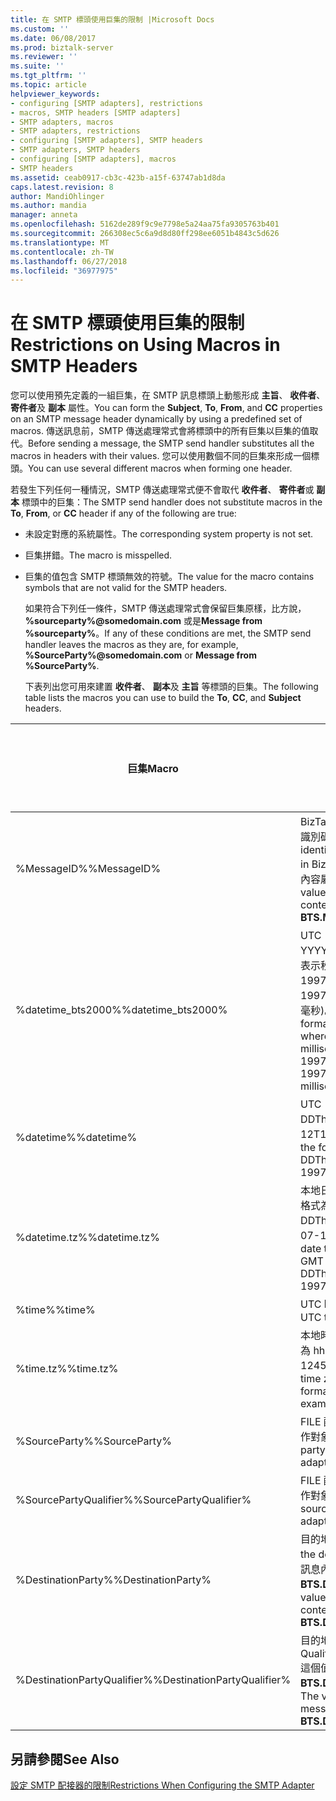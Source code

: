 ```yaml
---
title: 在 SMTP 標頭使用巨集的限制 |Microsoft Docs
ms.custom: ''
ms.date: 06/08/2017
ms.prod: biztalk-server
ms.reviewer: ''
ms.suite: ''
ms.tgt_pltfrm: ''
ms.topic: article
helpviewer_keywords:
- configuring [SMTP adapters], restrictions
- macros, SMTP headers [SMTP adapters]
- SMTP adapters, macros
- SMTP adapters, restrictions
- configuring [SMTP adapters], SMTP headers
- SMTP adapters, SMTP headers
- configuring [SMTP adapters], macros
- SMTP headers
ms.assetid: ceab0917-cb3c-423b-a15f-63747ab1d8da
caps.latest.revision: 8
author: MandiOhlinger
ms.author: mandia
manager: anneta
ms.openlocfilehash: 5162de289f9c9e7798e5a24aa75fa9305763b401
ms.sourcegitcommit: 266308ec5c6a9d8d80ff298ee6051b4843c5d626
ms.translationtype: MT
ms.contentlocale: zh-TW
ms.lasthandoff: 06/27/2018
ms.locfileid: "36977975"
---
```

# <a name="restrictions-on-using-macros-in-smtp-headers"></a><span data-ttu-id="2dce9-102">在 SMTP 標頭使用巨集的限制</span><span class="sxs-lookup"><span data-stu-id="2dce9-102">Restrictions on Using Macros in SMTP Headers</span></span>
<span data-ttu-id="2dce9-103">您可以使用預先定義的一組巨集，在 SMTP 訊息標頭上動態形成 **主旨**、 **收件者**、 **寄件者**及 **副本** 屬性。</span><span class="sxs-lookup"><span data-stu-id="2dce9-103">You can form the **Subject**, **To**, **From**, and **CC** properties on an SMTP message header dynamically by using a predefined set of macros.</span></span> <span data-ttu-id="2dce9-104">傳送訊息前，SMTP 傳送處理常式會將標頭中的所有巨集以巨集的值取代。</span><span class="sxs-lookup"><span data-stu-id="2dce9-104">Before sending a message, the SMTP send handler substitutes all the macros in headers with their values.</span></span> <span data-ttu-id="2dce9-105">您可以使用數個不同的巨集來形成一個標頭。</span><span class="sxs-lookup"><span data-stu-id="2dce9-105">You can use several different macros when forming one header.</span></span>  
  
 <span data-ttu-id="2dce9-106">若發生下列任何一種情況，SMTP 傳送處理常式便不會取代 **收件者**、 **寄件者**或 **副本** 標頭中的巨集：</span><span class="sxs-lookup"><span data-stu-id="2dce9-106">The SMTP send handler does not substitute macros in the **To**, **From**, or **CC** header if any of the following are true:</span></span>  
  
- <span data-ttu-id="2dce9-107">未設定對應的系統屬性。</span><span class="sxs-lookup"><span data-stu-id="2dce9-107">The corresponding system property is not set.</span></span>  
  
- <span data-ttu-id="2dce9-108">巨集拼錯。</span><span class="sxs-lookup"><span data-stu-id="2dce9-108">The macro is misspelled.</span></span>  
  
- <span data-ttu-id="2dce9-109">巨集的值包含 SMTP 標頭無效的符號。</span><span class="sxs-lookup"><span data-stu-id="2dce9-109">The value for the macro contains symbols that are not valid for the SMTP headers.</span></span>  
  
  <span data-ttu-id="2dce9-110">如果符合下列任一條件，SMTP 傳送處理常式會保留巨集原樣，比方說， <strong>%sourceparty%@somedomain.com</strong> 或是**Message from %sourceparty%**。</span><span class="sxs-lookup"><span data-stu-id="2dce9-110">If any of these conditions are met, the SMTP send handler leaves the macros as they are, for example, <strong>%SourceParty%@somedomain.com</strong> or **Message from %SourceParty%**.</span></span>  
  
  <span data-ttu-id="2dce9-111">下表列出您可用來建置 **收件者**、 **副本**及 **主旨** 等標頭的巨集。</span><span class="sxs-lookup"><span data-stu-id="2dce9-111">The following table lists the macros you can use to build the **To**, **CC**, and **Subject** headers.</span></span>  
  
|<span data-ttu-id="2dce9-112">巨集</span><span class="sxs-lookup"><span data-stu-id="2dce9-112">Macro</span></span>|<span data-ttu-id="2dce9-113">描述</span><span class="sxs-lookup"><span data-stu-id="2dce9-113">Description</span></span>|<span data-ttu-id="2dce9-114">用於 [寄件者]</span><span class="sxs-lookup"><span data-stu-id="2dce9-114">For use with To</span></span>|<span data-ttu-id="2dce9-115">用於 [副本]</span><span class="sxs-lookup"><span data-stu-id="2dce9-115">For use with CC</span></span>|<span data-ttu-id="2dce9-116">用於 [主旨]</span><span class="sxs-lookup"><span data-stu-id="2dce9-116">For use with Subject</span></span>|  
|-----------|-----------------|---------------------|---------------------|--------------------------|  
|<span data-ttu-id="2dce9-117">%MessageID%</span><span class="sxs-lookup"><span data-stu-id="2dce9-117">%MessageID%</span></span>|<span data-ttu-id="2dce9-118">BizTalk Server 中訊息的全域唯一識別碼 (GUID)。</span><span class="sxs-lookup"><span data-stu-id="2dce9-118">Globally unique identifier (GUID) of the message in BizTalk Server.</span></span> <span data-ttu-id="2dce9-119">這個值來自訊息內容屬性 **BTS.MessageID**。</span><span class="sxs-lookup"><span data-stu-id="2dce9-119">The value comes from the message context property **BTS.MessageID**.</span></span>|<span data-ttu-id="2dce9-120">否</span><span class="sxs-lookup"><span data-stu-id="2dce9-120">No</span></span>|<span data-ttu-id="2dce9-121">否</span><span class="sxs-lookup"><span data-stu-id="2dce9-121">No</span></span>|<span data-ttu-id="2dce9-122">是</span><span class="sxs-lookup"><span data-stu-id="2dce9-122">Yes</span></span>|  
|<span data-ttu-id="2dce9-123">%datetime_bts2000%</span><span class="sxs-lookup"><span data-stu-id="2dce9-123">%datetime_bts2000%</span></span>|<span data-ttu-id="2dce9-124">UTC 日期時間的格式為 YYYYMMDDhhmmsss，其中 sss 表示秒與毫秒 (例如，199707121035234 表示 1997/07/12，10:35:23 與 400 毫秒)。</span><span class="sxs-lookup"><span data-stu-id="2dce9-124">UTC date time in the format YYYYMMDDhhmmsss, where sss means seconds and milliseconds (for example, 199707121035234 means 1997/07/12, 10:35:23 and 400 milliseconds).</span></span>|<span data-ttu-id="2dce9-125">否</span><span class="sxs-lookup"><span data-stu-id="2dce9-125">No</span></span>|<span data-ttu-id="2dce9-126">否</span><span class="sxs-lookup"><span data-stu-id="2dce9-126">No</span></span>|<span data-ttu-id="2dce9-127">是</span><span class="sxs-lookup"><span data-stu-id="2dce9-127">Yes</span></span>|  
|<span data-ttu-id="2dce9-128">%datetime%</span><span class="sxs-lookup"><span data-stu-id="2dce9-128">%datetime%</span></span>|<span data-ttu-id="2dce9-129">UTC 日期時間格式為 YYYY-MM-DDThhmmss (例如，1997-07-12T103508)。</span><span class="sxs-lookup"><span data-stu-id="2dce9-129">UTC date time in the format YYYY-MM-DDThhmmss (for example, 1997-07-12T103508).</span></span>|<span data-ttu-id="2dce9-130">否</span><span class="sxs-lookup"><span data-stu-id="2dce9-130">No</span></span>|<span data-ttu-id="2dce9-131">否</span><span class="sxs-lookup"><span data-stu-id="2dce9-131">No</span></span>|<span data-ttu-id="2dce9-132">是</span><span class="sxs-lookup"><span data-stu-id="2dce9-132">Yes</span></span>|  
|<span data-ttu-id="2dce9-133">%datetime.tz%</span><span class="sxs-lookup"><span data-stu-id="2dce9-133">%datetime.tz%</span></span>|<span data-ttu-id="2dce9-134">本地日期時間加上 GMT 的時區，格式為 YYYY-MM-DDThhmmssTZD (例如，1997-07-12T103508+800)。</span><span class="sxs-lookup"><span data-stu-id="2dce9-134">Local date time plus time zone from GMT in the format YYYY-MM-DDThhmmssTZD, (for example, 1997-07-12T103508+800).</span></span>|<span data-ttu-id="2dce9-135">否</span><span class="sxs-lookup"><span data-stu-id="2dce9-135">No</span></span>|<span data-ttu-id="2dce9-136">否</span><span class="sxs-lookup"><span data-stu-id="2dce9-136">No</span></span>|<span data-ttu-id="2dce9-137">是</span><span class="sxs-lookup"><span data-stu-id="2dce9-137">Yes</span></span>|  
|<span data-ttu-id="2dce9-138">%time%</span><span class="sxs-lookup"><span data-stu-id="2dce9-138">%time%</span></span>|<span data-ttu-id="2dce9-139">UTC 時間的格式為 hhmmss。</span><span class="sxs-lookup"><span data-stu-id="2dce9-139">UTC time in the format hhmmss.</span></span>|<span data-ttu-id="2dce9-140">否</span><span class="sxs-lookup"><span data-stu-id="2dce9-140">No</span></span>|<span data-ttu-id="2dce9-141">否</span><span class="sxs-lookup"><span data-stu-id="2dce9-141">No</span></span>|<span data-ttu-id="2dce9-142">是</span><span class="sxs-lookup"><span data-stu-id="2dce9-142">Yes</span></span>|  
|<span data-ttu-id="2dce9-143">%time.tz%</span><span class="sxs-lookup"><span data-stu-id="2dce9-143">%time.tz%</span></span>|<span data-ttu-id="2dce9-144">本地時間加上 GMT 的時區，格式為 hhmmssTZD (例如，124525+530)。</span><span class="sxs-lookup"><span data-stu-id="2dce9-144">Local time plus time zone from GMT in the format hhmmssTZD (for example, 124525+530).</span></span>|<span data-ttu-id="2dce9-145">否</span><span class="sxs-lookup"><span data-stu-id="2dce9-145">No</span></span>|<span data-ttu-id="2dce9-146">否</span><span class="sxs-lookup"><span data-stu-id="2dce9-146">No</span></span>|<span data-ttu-id="2dce9-147">是</span><span class="sxs-lookup"><span data-stu-id="2dce9-147">Yes</span></span>|  
|<span data-ttu-id="2dce9-148">%SourceParty%</span><span class="sxs-lookup"><span data-stu-id="2dce9-148">%SourceParty%</span></span>|<span data-ttu-id="2dce9-149">FILE 配接器從中接收訊息的來源合作對象名稱。</span><span class="sxs-lookup"><span data-stu-id="2dce9-149">Name of the source party from which the File adapter received the message.</span></span>|<span data-ttu-id="2dce9-150">否</span><span class="sxs-lookup"><span data-stu-id="2dce9-150">No</span></span>|<span data-ttu-id="2dce9-151">否</span><span class="sxs-lookup"><span data-stu-id="2dce9-151">No</span></span>|<span data-ttu-id="2dce9-152">是</span><span class="sxs-lookup"><span data-stu-id="2dce9-152">Yes</span></span>|  
|<span data-ttu-id="2dce9-153">%SourcePartyQualifier%</span><span class="sxs-lookup"><span data-stu-id="2dce9-153">%SourcePartyQualifier%</span></span>|<span data-ttu-id="2dce9-154">FILE 配接器從中接收訊息的來源合作對象辨識符號。</span><span class="sxs-lookup"><span data-stu-id="2dce9-154">Qualifier of the source party from which the File adapter received the message.</span></span>|<span data-ttu-id="2dce9-155">否</span><span class="sxs-lookup"><span data-stu-id="2dce9-155">No</span></span>|<span data-ttu-id="2dce9-156">否</span><span class="sxs-lookup"><span data-stu-id="2dce9-156">No</span></span>|<span data-ttu-id="2dce9-157">是</span><span class="sxs-lookup"><span data-stu-id="2dce9-157">Yes</span></span>|  
|<span data-ttu-id="2dce9-158">%DestinationParty%</span><span class="sxs-lookup"><span data-stu-id="2dce9-158">%DestinationParty%</span></span>|<span data-ttu-id="2dce9-159">目的地合作對象的名稱。</span><span class="sxs-lookup"><span data-stu-id="2dce9-159">Name of the destination party.</span></span> <span data-ttu-id="2dce9-160">這個值來自訊息內容屬性 **BTS.DestinationParty**。</span><span class="sxs-lookup"><span data-stu-id="2dce9-160">The value comes from the message context property **BTS.DestinationParty**.</span></span>|<span data-ttu-id="2dce9-161">是</span><span class="sxs-lookup"><span data-stu-id="2dce9-161">Yes</span></span>|<span data-ttu-id="2dce9-162">是</span><span class="sxs-lookup"><span data-stu-id="2dce9-162">Yes</span></span>|<span data-ttu-id="2dce9-163">是</span><span class="sxs-lookup"><span data-stu-id="2dce9-163">Yes</span></span>|  
|<span data-ttu-id="2dce9-164">%DestinationPartyQualifier%</span><span class="sxs-lookup"><span data-stu-id="2dce9-164">%DestinationPartyQualifier%</span></span>|<span data-ttu-id="2dce9-165">目的地合作對象的辨識符號。</span><span class="sxs-lookup"><span data-stu-id="2dce9-165">Qualifier of the destination party.</span></span> <span data-ttu-id="2dce9-166">這個值來自訊息內容屬性 **BTS.DestinationPartyQualifier**。</span><span class="sxs-lookup"><span data-stu-id="2dce9-166">The value comes from the message context property **BTS.DestinationPartyQualifier**.</span></span>|<span data-ttu-id="2dce9-167">否</span><span class="sxs-lookup"><span data-stu-id="2dce9-167">No</span></span>|<span data-ttu-id="2dce9-168">否</span><span class="sxs-lookup"><span data-stu-id="2dce9-168">No</span></span>|<span data-ttu-id="2dce9-169">是</span><span class="sxs-lookup"><span data-stu-id="2dce9-169">Yes</span></span>|  
  
## <a name="see-also"></a><span data-ttu-id="2dce9-170">另請參閱</span><span class="sxs-lookup"><span data-stu-id="2dce9-170">See Also</span></span>  
 [<span data-ttu-id="2dce9-171">設定 SMTP 配接器的限制</span><span class="sxs-lookup"><span data-stu-id="2dce9-171">Restrictions When Configuring the SMTP Adapter</span></span>](../core/restrictions-when-configuring-the-smtp-adapter.md)